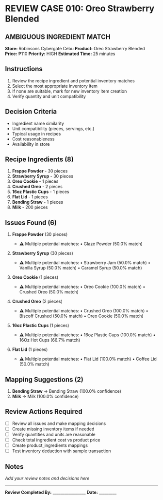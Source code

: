 # REVIEW CASE 010: Oreo Strawberry Blended

## AMBIGUOUS INGREDIENT MATCH
**Store:**  Robinsons Cybergate Cebu
**Product:** Oreo Strawberry Blended
**Price:** ₱110
**Priority:** HIGH
**Estimated Time:** 25 minutes

## Instructions
1. Review the recipe ingredient and potential inventory matches
2. Select the most appropriate inventory item
3. If none are suitable, mark for new inventory item creation
4. Verify quantity and unit compatibility

## Decision Criteria
- Ingredient name similarity
- Unit compatibility (pieces, servings, etc.)
- Typical usage in recipes
- Cost reasonableness
- Availability in store

## Recipe Ingredients (8)
1. **Frappe Powder** - 30 pieces
2. **Strawberry Syrup** - 30 pieces
3. **Oreo Cookie** - 1 pieces
4. **Crushed Oreo** - 2 pieces
5. **16oz Plastic Cups** - 1 pieces
6. **Flat Lid** - 1 pieces
7. **Bending Straw** - 1 pieces
8. **Milk** - 200 pieces

## Issues Found (6)
1. **Frappe Powder** (30 pieces)
   - ⚠️  Multiple potential matches:
     • Glaze Powder (50.0% match)


2. **Strawberry Syrup** (30 pieces)
   - ⚠️  Multiple potential matches:
     • Strawberry Jam (50.0% match)
     • Vanilla Syrup (50.0% match)
     • Caramel Syrup (50.0% match)


3. **Oreo Cookie** (1 pieces)
   - ⚠️  Multiple potential matches:
     • Oreo Cookie (100.0% match)
     • Crushed Oreo (50.0% match)


4. **Crushed Oreo** (2 pieces)
   - ⚠️  Multiple potential matches:
     • Crushed Oreo (100.0% match)
     • Biscoff Crushed (50.0% match)
     • Oreo Cookie (50.0% match)


5. **16oz Plastic Cups** (1 pieces)
   - ⚠️  Multiple potential matches:
     • 16oz Plastic Cups (100.0% match)
     • 16Oz Hot Cups (66.7% match)


6. **Flat Lid** (1 pieces)
   - ⚠️  Multiple potential matches:
     • Flat Lid (100.0% match)
     • Coffee Lid (50.0% match)


## Mapping Suggestions (2)
1. **Bending Straw** → Bending Straw (100.0% confidence)
2. **Milk** → Milk (100.0% confidence)

## Review Actions Required
- [ ] Review all issues and make mapping decisions
- [ ] Create missing inventory items if needed
- [ ] Verify quantities and units are reasonable
- [ ] Check total ingredient cost vs product price
- [ ] Create product_ingredients mappings
- [ ] Test inventory deduction with sample transaction

## Notes
_Add your review notes and decisions here_

---
**Review Completed By:** _________________ **Date:** _________
